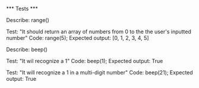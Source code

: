 

*** Tests *** 

<!-- utility -->
Describe: range()

Test: "It should return an array of numbers from 0 to the the user's inputted number"
Code: range(5);
Expected output: [0, 1, 2, 3, 4, 5]

<!-- business -->
Describe: beep()

Test: "It wil recognize a 1"
Code: beep(1);
Expected output: True

Test: "It will recognize a 1 in a multi-digit number"
Code: beep(21);
Expected output: True 